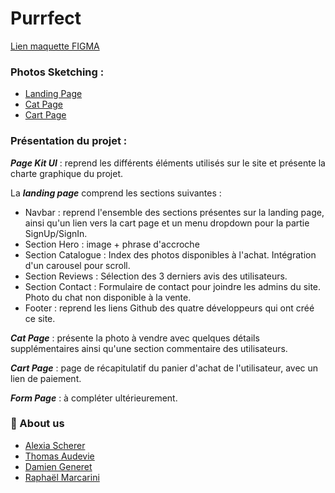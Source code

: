 # Purrfect


[Lien maquette FIGMA](https://www.figma.com/file/biBwGmRbZCoP4jWKaHEEzn/Purrfect?type=design&node-id=0-1&mode=design&t=4uq2My3OSHCQGuJs-0)




### Photos Sketching :
 - [Landing Page](https://i.imgur.com/cYwN62C.png)
 - [Cat Page](https://i.imgur.com/MasZ1yF.png)
 - [Cart Page](https://i.imgur.com/rBsy0uT.png)




### Présentation du projet :

***Page Kit UI*** : reprend les différents éléments utilisés sur le site et présente la charte graphique du projet.

La ***landing page*** comprend les sections suivantes : 
  - Navbar : reprend l'ensemble des sections présentes sur la landing page, ainsi qu'un lien vers la cart page et un menu dropdown pour la partie SignUp/SignIn.
  - Section Hero : image + phrase d'accroche
  - Section Catalogue : Index des photos disponibles à l'achat. Intégration d'un carousel pour scroll.
  - Section Reviews : Sélection des 3 derniers avis des utilisateurs.
  - Section Contact : Formulaire de contact pour joindre les admins du site. Photo du chat non disponible à la vente.
  - Footer : reprend les liens Github des quatre développeurs qui ont créé ce site.

***Cat Page*** : présente la photo à vendre avec quelques détails supplémentaires ainsi qu'une section commentaire des utilisateurs.

***Cart Page*** : page de récapitulatif du panier d'achat de l'utilisateur, avec un lien de paiement.

***Form Page*** : à compléter ultérieurement.





### 🚀 About us

- [Alexia Scherer](https://github.com/evarellapucky)
- [Thomas Audevie](https://github.com/tchanque)
- [Damien Generet](https://github.com/Damien-Generet)
- [Raphaël Marcarini](https://github.com/Marcaraph)
